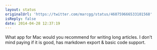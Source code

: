 ```yaml
---
layout: status
originalUrl: 'https://twitter.com/marcgg/status/460759666533101568'
isReply: false
date: 2014-04-28 12:37:19
---
```


What app for Mac would you recommend for writing long articles. I don't mind paying if it is good, has markdown export &amp; basic code support.
